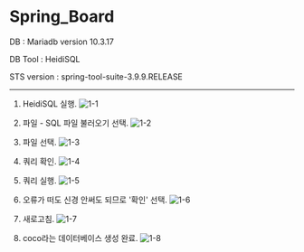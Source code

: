 # Spring_Board
DB : Mariadb version 10.3.17

DB Tool : HeidiSQL

STS version : spring-tool-suite-3.9.9.RELEASE


-------------------------------------------------

1. HeidiSQL 실행.
![1-1](https://user-images.githubusercontent.com/33046341/65524464-c945ee00-df28-11e9-84d8-ea2ce6524b1b.PNG)

2.  파일 - SQL 파일 불러오기 선택.
![1-2](https://user-images.githubusercontent.com/33046341/65524533-ef6b8e00-df28-11e9-9b0c-a1df478c0e8e.png)

3. 파일 선택.
![1-3](https://user-images.githubusercontent.com/33046341/65524548-f4304200-df28-11e9-8978-b50287f4d958.PNG)

4. 쿼리 확인.
![1-4](https://user-images.githubusercontent.com/33046341/65524557-f98d8c80-df28-11e9-875d-fc1ab3249e42.PNG)

5. 쿼리 실행.
![1-5](https://user-images.githubusercontent.com/33046341/65524572-00b49a80-df29-11e9-9544-baf93960a6b2.jpg)

6.  오류가 떠도 신경 안써도 되므로 '확인' 선택.
![1-6](https://user-images.githubusercontent.com/33046341/65524603-0e6a2000-df29-11e9-93be-a877b0007a43.png)

7. 새로고침.
![1-7](https://user-images.githubusercontent.com/33046341/65524655-2477e080-df29-11e9-9be2-f45de7c258ee.PNG)

8. coco라는 데이터베이스 생성 완료.
![1-8](https://user-images.githubusercontent.com/33046341/65524675-2d68b200-df29-11e9-81e0-9e3fe1130a86.PNG)

